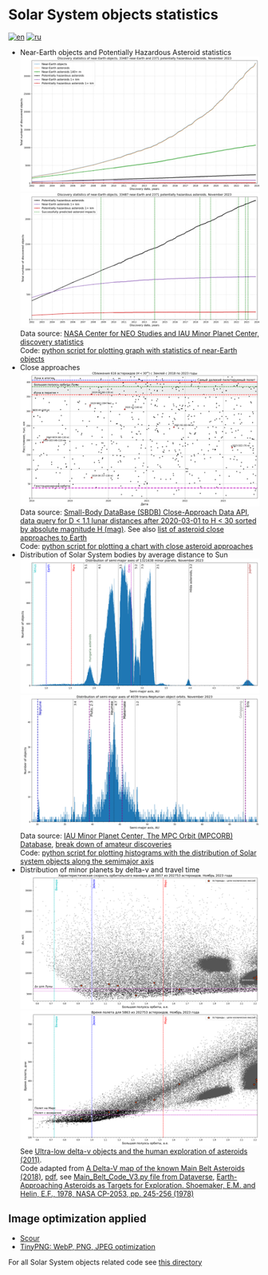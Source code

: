 # Solar System objects statistics

[![en](https://img.shields.io/badge/lang-en-red.svg)](README.md)
[![ru](https://img.shields.io/badge/lang-ru-green.svg)](README-ru.md)

* Near-Earth objects and Potentially Hazardous Asteroid statistics
![NEOs and PHAs cumulative statistics](./neo_pha_graph-2002.png "NEOs and PHAs cumulative statistics")
![PHAs cumulative statistics with successfully predicted asteroid impacts](./pha_graph_predicted_impacts-2002.png "PHAs cumulative statistics with successfully predicted asteroid impacts")
Data source: [NASA Center for NEO Studies and IAU Minor Planet Center, discovery statistics](https://cneos.jpl.nasa.gov/stats/)  
Code: [python script for plotting graph with statistics of near-Earth objects](../../src/astrodata/solarsystem/plot_neos_population_graph.py)
* Close approaches
![Asteroid close approaches at a distance of up to 1.1 LD](./asteroid-close-approaches-1ld-ru.png)
Data source: [Small-Body DataBase (SBDB) Close-Approach Data API](https://ssd-api.jpl.nasa.gov/doc/cad.html),
[data query for D < 1.1 lunar distances after 2020-03-01 to H < 30 sorted by absolute magnitude H (mag)](https://ssd-api.jpl.nasa.gov/cad.api?dist-max=1.1LD&date-min=2020-03-01&h-max=30&sort=h).
See also [list of asteroid close approaches to Earth](https://en.wikipedia.org/wiki/List_of_asteroid_close_approaches_to_Earth)  
Code: [python script for plotting a chart with close asteroid approaches](../../src/astrodata/solarsystem/plot_close_approaches.py)
* Distribution of Solar System bodies by average distance to Sun
![Distribution of minor planets by semi-major axis between Venus and Jupiter](./mpcorb-hist-a0.7-5.4.png "Distribution of minor planets by semi-major axis between Venus and Jupiter (histogram of 8000 bins)")
![Distribution of minor planets by semi-major axis beyond Neptune](./mpcorb-hist-a29-70.png "Distribution of minor planets by semi-major axis beyond Neptune (histogram of 900 bins)")
Data source: [IAU Minor Planet Center, The MPC Orbit (MPCORB) Database](https://minorplanetcenter.net/iau/MPCORB.html),
[break down of amateur discoveries](https://minorplanetcenter.net/iau/special/AmateurDiscoveries.txt)  
Code: [python script for plotting histograms with the distribution of Solar system objects along the semimajor axis](../../src/astrodata/solarsystem/plot_mpcorb_hist.py)
* Distribution of minor planets by delta-v and travel time
![Distribution of minor planets by delta-v in semimajor axis range between 0.6 and 2.2](./mpcprb-deltav-a0.6-2.2-ru.png "Distribution of minor planets by delta-v in semimajor axis range between 0.6 and 2.2 with marked spacecraft targets")
![Distribution of minor planets by travel (transit) time in semimajor axis range between 0.6 and 2.2](./mpcprb-tt-a0.6-2.2-ru.png "Distribution of minor planets by travel (transit) time in semimajor axis range between 0.6 and 2.2 with marked spacecraft targets")  
See [Ultra-low delta-v objects and the human exploration of asteroids (2011)](https://ui.adsabs.harvard.edu/abs/2011P%26SS...59.1408E/abstract).  
Code adapted from [A Delta-V map of the known Main Belt Asteroids (2018)](https://ui.adsabs.harvard.edu/abs/2018AcAau.146...73T/abstract),
[pdf](https://planet4589.org/jcm/pubs/sci/papers/2018/Taylor18.pdf), see [Main_Belt_Code_V3.py file from Dataverse](https://dataverse.harvard.edu/dataverse/ElvisMBA),
[Earth-Approaching Asteroids as Targets for Exploration. Shoemaker, E.M. and Helin, E.F., 1978, NASA CP-2053, pp. 245-256 (1978)](https://ntrs.nasa.gov/api/citations/19780021079/downloads/19780021079.pdf)

## Image optimization applied

* [Scour](https://github.com/scour-project/scour)
* [TinyPNG: WebP, PNG, JPEG optimization](https://tinypng.com/)

For all Solar System objects related code see [this directory](../../src/astrodata/solarsystem/)
